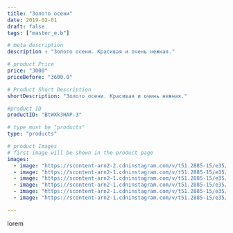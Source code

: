 ```yaml
---
title: "Золото осени"
date: 2019-02-01
draft: false
tags: ["master_e.b"]

# meta description
description : "Золото осени. Красивая и очень нежная."

# product Price
price: "3000"
priceBefore: "3600.0"

# Product Short Description
shortDescription: "Золото осени. Красивая и очень нежная."

#product ID
productID: "BtWXk3HAP-3"

# type must be "products"
type: "products"

# product Images
# first image will be shown in the product page
images:
  - image: "https://scontent-arn2-2.cdninstagram.com/v/t51.2885-15/e35/49933945_112250636561204_6431382022109816739_n.jpg?se=8&tp=1&_nc_ht=scontent-arn2-2.cdninstagram.com&_nc_cat=108&_nc_ohc=iIgthfKjM84AX9_kPH9&ccb=7-4&oh=34de5c58bf29403d5352493045f6308d&oe=6083A878&ig_cache_key=MTk2OTg2NTU3MTI0Nzg3NjE3Mw%3D%3D.2-ccb7-4"
  - image: "https://scontent-arn2-1.cdninstagram.com/v/t51.2885-15/e35/49487633_351295879036679_9066087599826634134_n.jpg?se=8&tp=1&_nc_ht=scontent-arn2-1.cdninstagram.com&_nc_cat=111&_nc_ohc=zYa9rHuIXG0AX-54aOK&ccb=7-4&oh=6cfbd00888e8840f43fcc3ae91330c29&oe=6085172D&ig_cache_key=MTk2OTg2NTU3MTI2NDcwOTYwOQ%3D%3D.2-ccb7-4"
  - image: "https://scontent-arn2-1.cdninstagram.com/v/t51.2885-15/e35/50720518_282927875706514_4677362839344339381_n.jpg?se=8&tp=1&_nc_ht=scontent-arn2-1.cdninstagram.com&_nc_cat=110&_nc_ohc=pMFLC11ViY4AX8V4CO1&ccb=7-4&oh=f88508d8b15c624d5ab0fe634bf637d4&oe=6083E094&ig_cache_key=MTk2OTg2NTU3MTI1NjQ0NTU4OQ%3D%3D.2-ccb7-4"
  - image: "https://scontent-arn2-1.cdninstagram.com/v/t51.2885-15/e35/50835091_364328624406611_6571425813604973938_n.jpg?se=8&tp=1&_nc_ht=scontent-arn2-1.cdninstagram.com&_nc_cat=111&_nc_ohc=aVkbP3vDdHwAX8kV-yb&ccb=7-4&oh=d002c4b214a18023b1bb512e6d551538&oe=6083FF38&ig_cache_key=MTk2OTg2NTU3MTI3MzE5MTQwOA%3D%3D.2-ccb7-4"
  - image: "https://scontent-arn2-1.cdninstagram.com/v/t51.2885-15/e35/51163635_400786457343052_8881978159328663165_n.jpg?se=8&tp=1&_nc_ht=scontent-arn2-1.cdninstagram.com&_nc_cat=104&_nc_ohc=1RZMcVDQ7uIAX-FCR3N&ccb=7-4&oh=fc5391d13f2f577b19754e2d3f2c9fe9&oe=608484FB&ig_cache_key=MTk2OTg2NTU3MTIzMTMyMzg1OA%3D%3D.2-ccb7-4"
  - image: "https://scontent-arn2-1.cdninstagram.com/v/t51.2885-15/e35/50807058_1289978157807375_7944431143478367526_n.jpg?se=8&tp=1&_nc_ht=scontent-arn2-1.cdninstagram.com&_nc_cat=103&_nc_ohc=25Da88mbXqoAX8crGxx&ccb=7-4&oh=daa524362a26d375109c4d0953831ce2&oe=60820BDE&ig_cache_key=MTk2OTg2NTU3MTI4MTY0NDk4Mg%3D%3D.2-ccb7-4"

---
```

lorem
